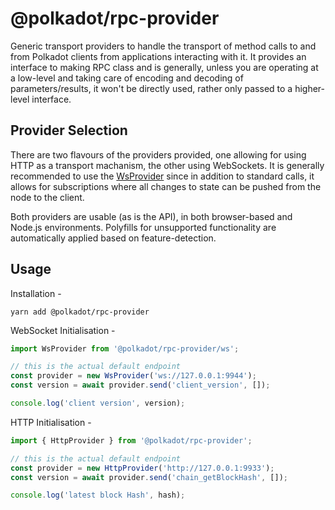 
@polkadot/rpc-provider
======================

Generic transport providers to handle the transport of method calls to and from Polkadot clients from applications interacting with it. It provides an interface to making RPC class and is generally, unless you are operating at a low-level and taking care of encoding and decoding of parameters/results, it won't be directly used, rather only passed to a higher-level interface.

Provider Selection
------------------

There are two flavours of the providers provided, one allowing for using HTTP as a transport machanism, the other using WebSockets. It is generally recommended to use the [WsProvider](classes/_ws_index_.wsprovider.md) since in addition to standard calls, it allows for subscriptions where all changes to state can be pushed from the node to the client.

Both providers are usable (as is the API), in both browser-based and Node.js environments. Polyfills for unsupported functionality are automatically applied based on feature-detection.

Usage
-----

Installation -

```
yarn add @polkadot/rpc-provider
```

WebSocket Initialisation -

```javascript
import WsProvider from '@polkadot/rpc-provider/ws';

// this is the actual default endpoint
const provider = new WsProvider('ws://127.0.0.1:9944');
const version = await provider.send('client_version', []);

console.log('client version', version);
```

HTTP Initialisation -

```javascript
import { HttpProvider } from '@polkadot/rpc-provider';

// this is the actual default endpoint
const provider = new HttpProvider('http://127.0.0.1:9933');
const version = await provider.send('chain_getBlockHash', []);

console.log('latest block Hash', hash);
```

